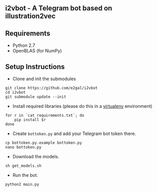 i2vbot - A Telegram bot based on illustration2vec
-----

## Requirements
- Python 2.7
- OpenBLAS (for NumPy)

## Setup Instructions
- Clone and init the submodules
```
git clone https://github.com/e2gal/i2vbot
cd i2vbot
git submodule update --init
```

- Install required libraries (please do this in a
  [virtualenv](https://virtualenv.pypa.io/en/stable/) environment)
```
for r in `cat requirements.txt`; do
    pip install $r
done
```

- Create `bottoken.py` and add your Telegram bot token there.
```
cp bottoken.py.example bottoken.py
nano bottoken.py
```

- Download the models.
```
sh get_models.sh
```

- Run the bot.
```
python2 main.py
```
